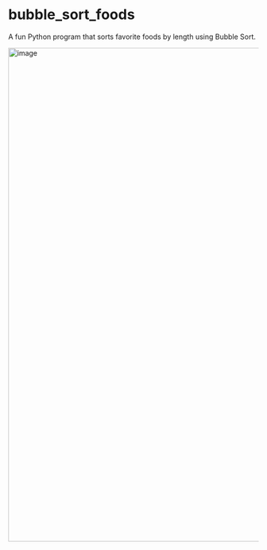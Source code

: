 # bubble_sort_foods
A fun Python program that sorts favorite foods by length using Bubble Sort.

<img width="1913" height="994" alt="image" src="https://github.com/user-attachments/assets/0b1b7793-33f3-45a3-8923-ef466f89b214" />

